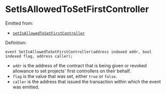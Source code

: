 # SetIsAllowedToSetFirstController

Emitted from:

* [`setIsAllowedToSetFirstController`](/dev/deprecated/v2/contracts/jbdirectory/write/setisallowedtosetfirstcontroller.md)

Definition:

```
event SetIsAllowedToSetFirstController(address indexed addr, bool indexed flag, address caller);
```

* `addr` is the address of the contract that is being given or revoked allowance to set projects' first controllers on their behalf.
* `flag` is the value that was set, either `true` or `false`.
* `caller` is the address that issued the transaction within which the event was emitted.

